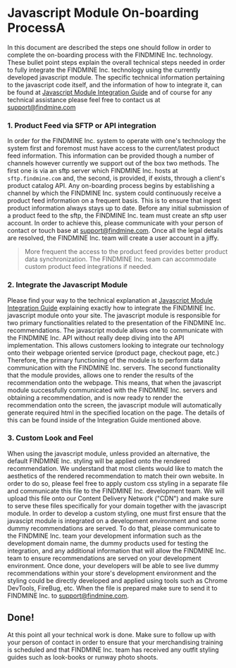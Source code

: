 # Javascript Module On-boarding ProcessA

In this document are described the steps one should follow in order to complete the on-boarding process with the FINDMINE Inc. technology. These bullet point steps explain the overall technical steps needed in order to fully integrate the FINDMINE Inc. technology using the currently developed javascript module. The specific technical information pertaining to the javascript code itself, and the information of how to integrate it, can be found at [Javascript Module Integration Guide](https://github.com/findmine/docs/blob/master/javascript-module-integration-guide.md) and of course for any technical assistance please feel free to contact us at [support@findmine.com](mailto://support@findmine.com)

### 1. Product Feed via SFTP or API integration
In order for the FINDMINE Inc. system to operate with one's technology the system first and foremost must have access to the current/latest product feed information. This information can be provided though a number of channels however currently we support out of the box two methods. The first one is via an sftp server which FINDMINE Inc. hosts at `sftp.findmine.com` and, the second, is provided, if exists, through a client's product catalog API. Any on-boarding process begins by establishing a channel by which the FINDMINE Inc. system could continuously receive a product feed information on a frequent basis. This is to ensure that ingest product information always stays up to date. Before any initial submission of a product feed to the sftp, the FINDMINE Inc. team must create an sftp user account. In order to achieve this, please communicate with your person of contact or touch base at [support@findmine.com](mailto://support@findmine.com). Once all the legal details are resolved, the FINDMINE Inc. team will create a user account in a jiffy.
> More frequent the access to the product feed provides better product data synchronization. The FINDMINE Inc. team can accommodate custom product feed integrations if needed.

### 2. Integrate the Javascript Module
Please find your way to the technical explanation at [Javascript Module Integration Guide](https://github.com/findmine/docs/blob/master/javascript-module-integration-guide.md) explaining exactly how to integrate the FINDMINE Inc. javascript module onto your site. The javascript module is responsible for two primary functionalities related to the presentation of the FINDMINE Inc. recommendations. The javascript module allows one to communicate with the FINDMINE Inc. API without really deep diving into the API implementation. This allows customers looking to integrate our technology onto their webpage oriented service (product page, checkout page, etc.) Therefore, the primary functioning of the module is to perform data communication with the FINDMINE Inc. servers. The second functionality that the module provides, allows one to render the results of the recommendation onto the webpage. This means, that when the javascript module successfully communicated with the FINDMINE Inc. servers and obtaining a recommendation, and is now ready to render the recommendation onto the screen, the javascript module will automatically generate required html in the specified location on the page. The details of this can be found inside of the Integration Guide mentioned above.

### 3.  Custom Look and Feel
When using the javascript module, unless provided an alternative, the default FINDMINE Inc. styling will be applied onto the rendered recommendation. We understand that most clients would like to match the aesthetics of the rendered recommendation to match their own website. In order to do so, please feel free to apply custom css styling in a separate file and communicate this file to the FINDMINE Inc. development team. We will upload this file onto our Content Delivery Network ("CDN") and make sure to serve these files specifically for your domain together with the javascript module. In order to develop a custom styling, one must first ensure that the javascipt module is integrated on a development environment and some dummy recommendations are served. To do that, please communicate to the FINDMINE Inc. team your development information such as the development domain name, the dummy products used for testing the integration, and any additional information that will allow the FINDMINE Inc. team to ensure recommendations are served on your development environment. Once done, your developers will be able to see live dummy recommendations within your store's development environment and the styling could be directly developed and applied using tools such as Chrome DevTools, FireBug, etc. When the file is prepared make sure to send it to FINDMINE Inc. to [support@findmine.com](mailto://support@findmine.com).

## Done!
At this point all your technical work is done. Make sure to follow up with your person of contact in order to ensure that your merchandising training is scheduled and that FINDMINE Inc. team has received any outfit styling guides such as look-books or runway photo shoots.
